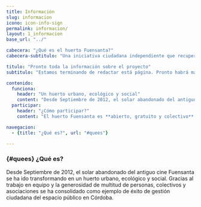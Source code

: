 ```yaml
---
title: Información
slug: informacion
icono: icon-info-sign
permalink: informacion/
layout: 1_informacion
base_url: "../"

cabecera: "¿Qué es el huerto Fuensanta?"
cabecera-subtitulo: "Una iniciativa ciudadana independiente que recupera un espacio público abandonado desde hace más de 20 años"

titulo: "Pronto toda la información sobre el proyecto"
subtitulo: "Estamos terminando de redactar está página. Pronto habrá más información sobre el proyecto…"

contenido:
  funciona:
    header: "Un huerto urbano, ecológico y social"
    content: "Desde Septiembre de 2012, el solar abandonado del antiguo cine Fuensanta se ha ido transformando en un huerto urbano, ecológico y social. Gracias al trabajo en equipo y la generosidad de multitud de personas, colectivos y asociaciones se ha consolidado como ejemplo de éxito de gestión ciudadana del espacio público en Córdoba."
  participar:
    header: "¿Cómo participar?"
    content: "El huerto Fuensanta es **abierto, gratuito y colectivo**. Está situado en el antiguo solar del Cine Fuensanta en la Calle Hernando de Magallanes del barrio de la Fuensanta, Córdoba. Para participar suscríbete a la lista de correo y envíanos un correo presentándote. ¡Bienvenido/a!"

navegacion:
  - {title: "¿Qué es?", url: "#quees"}

---
```

### {#quees} ¿Qué es?

Desde Septiembre de 2012, el solar abandonado del antiguo cine Fuensanta se ha ido transformando en un huerto urbano, ecológico y social. Gracias al trabajo en equipo y la generosidad de multitud de personas, colectivos y asociaciones se ha consolidado como ejemplo de éxito de gestión ciudadana del espacio público en Córdoba.